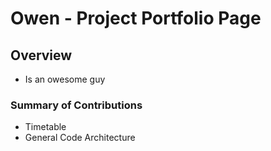 # Owen - Project Portfolio Page

## Overview
- Is an owesome guy

### Summary of Contributions
- Timetable
- General Code Architecture